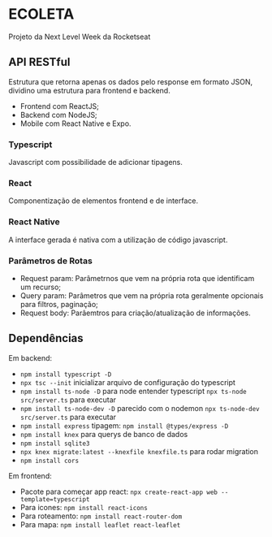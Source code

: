 # ECOLETA
Projeto da Next Level Week da Rocketseat

## API RESTful
Estrutura que retorna apenas os dados pelo response em formato JSON, dividino uma estrutura para frontend e backend.
- Frontend com ReactJS;
- Backend com NodeJS;
- Mobile com React Native e Expo.

### Typescript
Javascript com possibilidade de adicionar tipagens.

### React
Componentização de elementos frontend e de interface.

### React Native
A interface gerada é nativa com a utilização de código javascript.

### Parâmetros de Rotas
- Request param: Parâmetrnos que vem na própria rota que identificam um recurso;
- Query param: Parâmetros que vem na própria rota geralmente opcionais para filtros, paginação;
- Request body: Parâemtros para criação/atualização de informações.

## Dependências
Em backend:
- ```npm install typescript -D```
- ```npx tsc --init``` inicializar arquivo de configuração do typescript
- ```npm install ts-node -D``` para node entender typescript ```npx ts-node src/server.ts``` para executar
- ```npm install ts-node-dev -D``` parecido com o nodemon ```npx ts-node-dev src/server.ts``` para executar
- ```npm install express``` tipagem: ```npm install @types/express -D```
- ```npm install knex``` para querys de banco de dados
- ```npm install sqlite3```
- ```npx knex migrate:latest --knexfile knexfile.ts``` para rodar migration
- ```npm install cors```

Em frontend:
- Pacote para começar app react: ```npx create-react-app web --template=typescript```
- Para icones: ```npm install react-icons```
- Para roteamento: ```npm install react-router-dom```
- Para mapa: ```npm install leaflet react-leaflet```